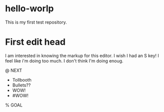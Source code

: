 # hello-worlp
This is my first test repository. 

# First edit head
I am interested in knowing the markup for this editor. I wish I had an S key! I feel like i'm doing too much. I don't think I'm doing enoug. 

@ NEXT
* Tollbooth
* Bullets??
* WOW!
* #WOW!

% GOAL
